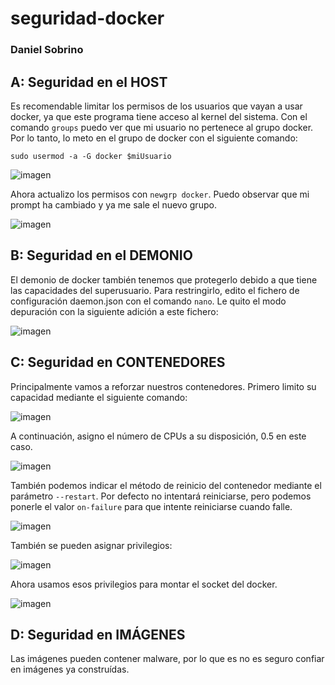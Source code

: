 # seguridad-docker
### Daniel Sobrino

## A: Seguridad en el HOST
Es recomendable limitar los permisos de los usuarios que vayan a usar docker, ya que este programa tiene acceso al kernel del sistema. Con el comando ```groups``` puedo ver que mi usuario no pertenece al grupo docker. Por lo tanto, lo meto en el grupo de docker con el siguiente comando:
```
sudo usermod -a -G docker $miUsuario
```

![imagen](https://user-images.githubusercontent.com/91564560/162216465-d4469e86-dce2-4793-944a-44001dccef34.png)

Ahora actualizo los permisos con ```newgrp docker```. Puedo observar que mi prompt ha cambiado y ya me sale el nuevo grupo.

![imagen](https://user-images.githubusercontent.com/91564560/162217411-b1b79848-f5d0-4f5a-b3ea-4f32192ae879.png)


## B: Seguridad en el DEMONIO
El demonio de docker también tenemos que protegerlo debido a que tiene las capacidades del superusuario. Para restringirlo, edito el fichero de configuración daemon.json con el comando ```nano```. Le quito el modo depuración con la siguiente adición a este fichero:

![imagen](https://user-images.githubusercontent.com/91564560/162218325-dd32347a-070c-4cdc-8952-439d9a3c5f61.png)


## C: Seguridad en CONTENEDORES
Principalmente vamos a reforzar nuestros contenedores. Primero limito su capacidad mediante el siguiente comando:

![imagen](https://user-images.githubusercontent.com/91564560/162219674-d2d446f1-c2c1-4251-b4c7-3d23e2661c3c.png)

A continuación, asigno el número de CPUs a su disposición, 0.5 en este caso.

![imagen](https://user-images.githubusercontent.com/91564560/162220185-831b62a8-2556-4dd5-91e1-7f1bfc5dff93.png)

También podemos indicar el método de reinicio del contenedor mediante el parámetro ```--restart```. Por defecto no intentará reiniciarse, pero podemos ponerle el valor ```on-failure``` para que intente reiniciarse cuando falle.

![imagen](https://user-images.githubusercontent.com/91564560/162221269-a2a19b84-ce9a-4a7a-b32e-24130c8318c8.png)

También se pueden asignar privilegios:

![imagen](https://user-images.githubusercontent.com/91564560/162221728-b5b5c6e1-275e-427e-b94b-d46d2f9f2659.png)

Ahora usamos esos privilegios para montar el socket del docker.

![imagen](https://user-images.githubusercontent.com/91564560/162222022-3cc40a9a-7a2e-41ea-b9a5-4de8a84af3de.png)


## D: Seguridad en IMÁGENES
Las imágenes pueden contener malware, por lo que es no es seguro confiar en imágenes ya construídas.

